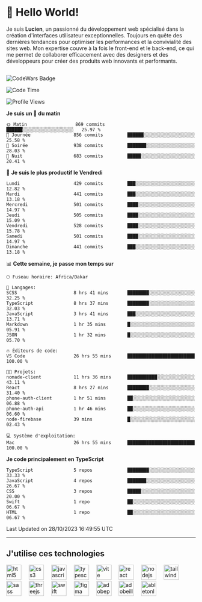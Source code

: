 # 👋 Hello World!

Je suis **Lucien**, un passionné du développement web spécialisé dans la création d'interfaces utilisateur exceptionnelles. Toujours en quête des dernières tendances pour optimiser les performances et la convivialité des sites web. Mon expertise couvre à la fois le front-end et le back-end, ce qui me permet de collaborer efficacement avec des designers et des développeurs pour créer des produits web innovants et performants.

##

![CodeWars Badge](https://www.codewars.com/users/xyhomi3/badges/small)

<!--START_SECTION:waka-->
![Code Time](http://img.shields.io/badge/Code%20Time-152%20hrs%2045%20mins-blue)

![Profile Views](http://img.shields.io/badge/Vues%20du%20profil-1-blue)

**Je suis un 🐤 du matin** 

```text
🌞 Matin                  869 commits         ██████░░░░░░░░░░░░░░░░░░░   25.97 % 
🌆 Journée                856 commits         ██████░░░░░░░░░░░░░░░░░░░   25.58 % 
🌃 Soirée                 938 commits         ███████░░░░░░░░░░░░░░░░░░   28.03 % 
🌙 Nuit                   683 commits         █████░░░░░░░░░░░░░░░░░░░░   20.41 % 
```
📅 **Je suis le plus productif le Vendredi** 

```text
Lundi                    429 commits         ███░░░░░░░░░░░░░░░░░░░░░░   12.82 % 
Mardi                    441 commits         ███░░░░░░░░░░░░░░░░░░░░░░   13.18 % 
Mercredi                 501 commits         ████░░░░░░░░░░░░░░░░░░░░░   14.97 % 
Jeudi                    505 commits         ████░░░░░░░░░░░░░░░░░░░░░   15.09 % 
Vendredi                 528 commits         ████░░░░░░░░░░░░░░░░░░░░░   15.78 % 
Samedi                   501 commits         ████░░░░░░░░░░░░░░░░░░░░░   14.97 % 
Dimanche                 441 commits         ███░░░░░░░░░░░░░░░░░░░░░░   13.18 % 
```


📊 **Cette semaine, je passe mon temps sur** 

```text
🕑︎ Fuseau horaire: Africa/Dakar

💬 Langages: 
SCSS                     8 hrs 41 mins       ████████░░░░░░░░░░░░░░░░░   32.25 % 
TypeScript               8 hrs 37 mins       ████████░░░░░░░░░░░░░░░░░   32.03 % 
JavaScript               3 hrs 41 mins       ███░░░░░░░░░░░░░░░░░░░░░░   13.71 % 
Markdown                 1 hr 35 mins        █░░░░░░░░░░░░░░░░░░░░░░░░   05.91 % 
JSON                     1 hr 32 mins        █░░░░░░░░░░░░░░░░░░░░░░░░   05.70 % 

🔥 Éditeurs de code: 
VS Code                  26 hrs 55 mins      █████████████████████████   100.00 % 

🐱‍💻 Projets: 
nomade-client            11 hrs 36 mins      ███████████░░░░░░░░░░░░░░   43.11 % 
React                    8 hrs 27 mins       ████████░░░░░░░░░░░░░░░░░   31.40 % 
phone-auth-client        1 hr 51 mins        ██░░░░░░░░░░░░░░░░░░░░░░░   06.88 % 
phone-auth-api           1 hr 46 mins        ██░░░░░░░░░░░░░░░░░░░░░░░   06.60 % 
node-firebase            39 mins             █░░░░░░░░░░░░░░░░░░░░░░░░   02.43 % 

💻 Système d'exploitation: 
Mac                      26 hrs 55 mins      █████████████████████████   100.00 % 
```

**Je code principalement en TypeScript** 

```text
TypeScript               5 repos             ████████░░░░░░░░░░░░░░░░░   33.33 % 
JavaScript               4 repos             ███████░░░░░░░░░░░░░░░░░░   26.67 % 
CSS                      3 repos             █████░░░░░░░░░░░░░░░░░░░░   20.00 % 
Swift                    1 repo              ██░░░░░░░░░░░░░░░░░░░░░░░   06.67 % 
HTML                     1 repo              ██░░░░░░░░░░░░░░░░░░░░░░░   06.67 % 
```




 Last Updated on 28/10/2023 16:49:55 UTC
<!--END_SECTION:waka-->
---

## J'utilise ces technologies

<div align="left">
  <img src="https://skillicons.dev/icons?i=html" height="40" alt="html5 logo"  />
  <img width="12" />
  <img src="https://skillicons.dev/icons?i=css" height="40" alt="css3 logo"  />
  <img width="12" />
  <img src="https://skillicons.dev/icons?i=js" height="40" alt="javascript logo"  />
  <img width="12" />
  <img src="https://skillicons.dev/icons?i=ts" height="40" alt="typescript logo"  />
  <img width="12" />
  <img src="https://skillicons.dev/icons?i=vite" height="40" alt="vite logo"  />
  <img width="12" />
  <img src="https://skillicons.dev/icons?i=react" height="40" alt="react logo"  />
  <img width="12" />
  <img src="https://cdn.jsdelivr.net/gh/devicons/devicon/icons/nodejs/nodejs-original.svg" height="40" alt="nodejs logo"  />
  <img width="12" />
  <img src="https://skillicons.dev/icons?i=tailwind" height="40" alt="tailwindcss logo"  />
  <img width="12" />
  <img src="https://skillicons.dev/icons?i=sass" height="40" alt="sass logo"  />
  <img width="12" />
  <img src="https://skillicons.dev/icons?i=threejs" height="40" alt="threejs logo"  />
  <img width="12" />
  <img src="https://skillicons.dev/icons?i=swift" height="40" alt="swift logo"  />
  <img width="12" />
  <img src="https://skillicons.dev/icons?i=figma" height="40" alt="figma logo"  />
  <img width="12" />
  <img src="https://skillicons.dev/icons?i=ps" height="40" alt="adobephotoshop logo"  />
  <img width="12" />
  <img src="https://skillicons.dev/icons?i=ai" height="40" alt="adobeillustrator logo"  />
  <img width="12" />
  <img src="https://skillicons.dev/icons?i=ableton" height="40" alt="abletonlive logo"  />
</div>



